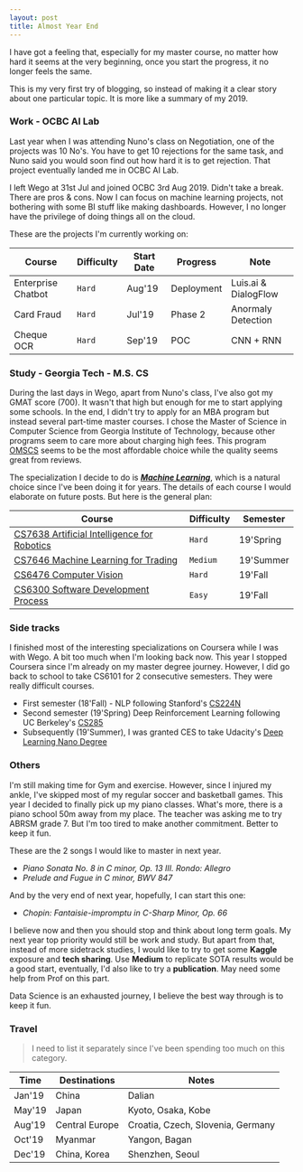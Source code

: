 ```yaml
---
layout: post
title: Almost Year End
---
```


I have got a feeling that, especially for my master course, no matter how hard it seems at the very beginning, once you start the progress, it no longer feels the same.

This is my very first try of blogging, so instead of making it a clear story about one particular topic. It is more like a summary of my 2019.

### Work - OCBC AI Lab

Last year when I was attending Nuno's class on Negotiation, one of the projects was 10 No's. You have to get 10 rejections for the same task, and Nuno said you would soon find out how hard it is to get rejection. That project eventually landed me in OCBC AI Lab.

I left Wego at 31st Jul and joined OCBC 3rd Aug 2019. Didn't take a break. There are pros & cons. Now I can focus on machine learning projects, not bothering with some BI stuff like making dashboards. However, I no longer have the privilege of doing things all on the cloud.

These are the projects I'm currently working on:

Course | Difficulty | Start Date | Progress | Note
--- | --- | --- | --- | ---
Enterprise Chatbot | `Hard` | Aug'19 | Deployment | Luis.ai & DialogFlow
Card Fraud | `Hard` | Jul'19 | Phase 2 | Anormaly Detection
Cheque OCR | `Hard` | Sep'19 | POC | CNN + RNN



### Study - Georgia Tech - M.S. CS

During the last days in Wego, apart from Nuno's class, I've also got my GMAT score (700). It wasn't that high but enough for me to start applying some schools. In the end, I didn't try to apply for an MBA program but instead several part-time master courses. I chose the Master of Science in Computer Science from Georgia Institute of Technology, because other programs seem to care more about charging high fees. This program [OMSCS](http://www.omscs.gatech.edu/) seems to be the most affordable choice while the quality seems great from reviews.

The specialization I decide to do is [_**Machine Learning**_](https://www.omscs.gatech.edu/specialization-machine-learning), which is a natural choice since I've been doing it for years. The details of each course I would elaborate on future posts. But here is the general plan:

Course | Difficulty | Semester
--- | --- | ---
[CS7638 Artificial Intelligence for Robotics](http://www.omscs.gatech.edu/cs-7638-artificial-intelligence-robotics) | `Hard` | 19'Spring
[CS7646 Machine Learning for Trading](http://www.omscs.gatech.edu/cs-7646-machine-learning-trading) | `Medium` | 19'Summer
[CS6476 Computer Vision](http://www.omscs.gatech.edu/cs-6476-computer-vision) | `Hard` | 19'Fall
[CS6300 Software Development Process](http://www.omscs.gatech.edu/cs-6300-software-development-process) | `Easy` | 19'Fall


### Side tracks

I finished most of the interesting specializations on Coursera while I was with Wego. A bit too much when I'm looking back now. This year I stopped Coursera since I'm already on my master degree journey. However, I did go back to school to take CS6101 for 2 consecutive semesters. They were really difficult courses. 

* First semester (18'Fall) - NLP following Stanford's [CS224N](http://cs224n.stanford.edu/) 
* Second semester (19'Spring) Deep Reinforcement Learning following UC Berkeley's [CS285](http://rail.eecs.berkeley.edu/deeprlcourse/)
* Subsequently (19'Summer), I was granted CES to take Udacity's [Deep Learning Nano Degree](https://www.udacity.com/course/deep-learning-nanodegree--nd101)


### Others

I'm still making time for Gym and exercise. However, since I injured my ankle, I've skipped most of my regular soccer and basketball games.
This year I decided to finally pick up my piano classes. What's more, there is a piano school 50m away from my place. The teacher was asking me to try ABRSM grade 7. But I'm too tired to make another commitment. Better to keep it fun. 

These are the 2 songs I would like to master in next year.
* *Piano Sonata No. 8 in C minor, Op. 13 III. Rondo: Allegro*
* *Prelude and Fugue in C minor, BWV 847*

And by the very end of next year, hopefully, I can start this one:
* *Chopin: Fantaisie-impromptu in C-Sharp Minor, Op. 66*

I believe now and then you should stop and think about long term goals. My next year top priority would still be work and study. But apart from that, instead of more sidetrack studies, I would like to try to get some **Kaggle** exposure and **tech sharing**. Use **Medium** to replicate SOTA results would be a good start, eventually, I'd also like to try a **publication**. May need some help from Prof on this part.

Data Science is an exhausted journey, I believe the best way through is to keep it fun.

### Travel

> I need to list it separately since I've been spending too much on this category. 

Time | Destinations | Notes
--- | --- | ---
Jan'19 | China | Dalian
May'19 | Japan | Kyoto, Osaka, Kobe
Aug'19 | Central Europe | Croatia, Czech, Slovenia, Germany
Oct'19 | Myanmar | Yangon, Bagan
Dec'19 | China, Korea | Shenzhen, Seoul